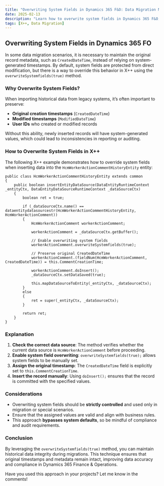 ```yaml
---
title: "Overwriting System Fields in Dynamics 365 F&O: Data Migration Made Easier"
date: 2025-02-13
description: "Learn how to overwrite system fields in Dynamics 365 F&O, enabling you to maintain original timestamps and metadata during data migration."
tags: [X++, Data Migration]
---
```


## Overwriting System Fields in Dynamics 365 FO

In some data migration scenarios, it is necessary to maintain the original record metadata, such as `CreatedDateTime`, instead of relying on system-generated timestamps. By default, system fields are protected from direct modification, but there is a way to override this behavior in X++ using the `overwriteSystemfields(true)` method.

### Why Overwrite System Fields?
When importing historical data from legacy systems, it’s often important to preserve:
- **Original creation timestamps** (`CreatedDateTime`)
- **Modified timestamps** (`ModifiedDateTime`)
- **User IDs** who created or modified records

Without this ability, newly inserted records will have system-generated values, which could lead to inconsistencies in reporting or auditing.

### How to Overwrite System Fields in X++
The following X++ example demonstrates how to override system fields when inserting data into the `HcmWorkerActionCommentHistoryEntity` entity:

```axapta
public class HcmWorkerActionCommentHistoryEntity extends common
{
    public boolean insertEntityDataSource(DataEntityRuntimeContext _entityCtx, DataEntityDataSourceRuntimeContext _dataSourceCtx)
    {
        boolean ret = true;

        if (_dataSourceCtx.name() == dataentitydatasourcestr(HcmWorkerActionCommentHistoryEntity, HcmWorkerActionComment))
        {
            HcmWorkerActionComment workerActionComment;

            workerActionComment = _dataSourceCtx.getBuffer();

            // Enable overwriting system fields
            workerActionComment.overwriteSystemfields(true);
            
            // Preserve original CreatedDateTime
            workerActionComment.(fieldNum(HcmWorkerActionComment, CreatedDateTime)) = this.CommentCreationTime;

            workerActionComment.doInsert();
            _dataSourceCtx.setDataSaved(true);

            this.mapDataSourceToEntity(_entityCtx, _dataSourceCtx);
        }
        else
        {
            ret = super(_entityCtx, _dataSourceCtx);
        }

        return ret;
    }
}
```

### Explanation
1. **Check the correct data source**: The method verifies whether the current data source is `HcmWorkerActionComment` before proceeding.
2. **Enable system field overwriting**: `overwriteSystemfields(true);` allows system fields to be manually set.
3. **Assign the original timestamp**: The `CreatedDateTime` field is explicitly set to `this.CommentCreationTime`.
4. **Insert the record manually**: Using `doInsert();` ensures that the record is committed with the specified values.

### Considerations
- Overwriting system fields should be **strictly controlled** and used only in migration or special scenarios.
- Ensure that the assigned values are valid and align with business rules.
- This approach **bypasses system defaults**, so be mindful of compliance and audit requirements.

### Conclusion
By leveraging the `overwriteSystemfields(true)` method, you can maintain historical data integrity during migrations. This technique ensures that original timestamps and metadata remain intact, improving data accuracy and compliance in Dynamics 365 Finance & Operations.

Have you used this approach in your projects? Let me know in the comments!
